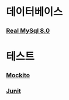 # 데이터베이스
### [Real MySql 8.0](/realMySql/README.md)
# 테스트
### [Mockito](/mockito/README.md)
### [Junit](/junit5/README.md)
